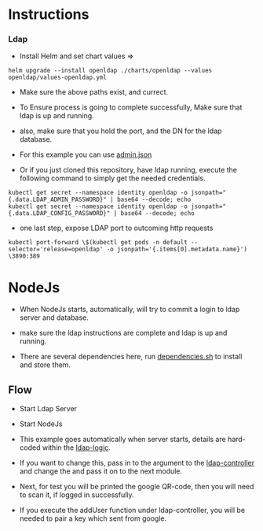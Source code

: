 # Instructions

### Ldap

- Install Helm and set chart values =>

```
helm upgrade --install openldap ./charts/openldap --values openldap/values-openldap.yml
```

- Make sure the above paths exist, and currect.

- To Ensure process is going to complete successfully, Make sure that ldap is up and running.
- also, make sure that you hold the port, and the DN for the ldap database.
- For this example you can use [admin.json](https://github.com/Shachar297/Ldap-GoogleAuth/tree/master/server/environment)
- Or if you just cloned this repository, have ldap running, execute the following command to simply get the needed credentials.

```
kubectl get secret --namespace identity openldap -o jsonpath="{.data.LDAP_ADMIN_PASSWORD}" | base64 --decode; echo
kubectl get secret --namespace identity openldap -o jsonpath="{.data.LDAP_CONFIG_PASSWORD}" | base64 --decode; echo
```

- one last step, expose LDAP port to outcoming http requests

```
kubectl port-forward \$(kubectl get pods -n default --selector='release=openldap' -o jsonpath='{.items[0].metadata.name}') \3890:389
```

# NodeJs

- When NodeJs starts, automatically, will try to commit a login to ldap server and database.
- make sure the ldap instructions are complete and ldap is up and running.

- There are several dependencies here, run [dependencies.sh](https://github.com/Shachar297/Ldap-GoogleAuth/blob/master/server/requirements/dependecies.sh) to install and store them.

## Flow

- Start Ldap Server
- Start NodeJs

- This example goes automatically when server starts, details are hard-coded within the [ldap-logic](../logic/ldap-logic.js).
- If you want to change this, pass in to the argument to the [ldap-controller](../controllers/ldap-contoller.js) and change the and pass it on to the next module.

- Next, for test you will be printed the google QR-code, then you will need to scan it, if logged in successfully.

- If you execute the addUser function under ldap-controller, you will be needed to pair a key which sent from google.
